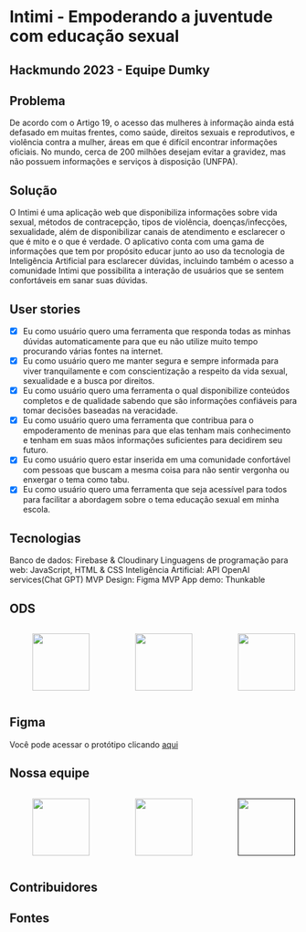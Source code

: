 # Intimi - Empoderando a juventude com educação sexual
## Hackmundo 2023 - Equipe Dumky

## Problema
De acordo com o Artigo 19,  o acesso das mulheres à informação ainda está defasado em muitas frentes, como saúde, direitos sexuais e reprodutivos, e violência contra a mulher, áreas em que é difícil encontrar informações oficiais. No mundo, cerca de 200 milhões desejam evitar a gravidez, mas não possuem informações e serviços à disposição (UNFPA).

## Solução
O Intimi é uma aplicação web que disponibiliza informações sobre vida sexual, métodos de contracepção, tipos de violência, doenças/infecções, sexualidade, além de disponibilizar canais de atendimento e esclarecer o que é mito e o que é verdade. O aplicativo conta com uma gama de informações que tem por propósito educar junto ao uso da tecnologia de Inteligência Artificial para esclarecer dúvidas, incluindo também o acesso a comunidade Intimi que possibilita a interação de usuários que se sentem confortáveis em sanar suas dúvidas.

## User stories
- [x] Eu como usuário quero uma ferramenta que responda todas as minhas dúvidas automaticamente para que eu não utilize muito tempo procurando várias fontes na internet.
- [x] Eu como usuário quero me manter segura e sempre informada para viver tranquilamente e com conscientização a respeito da vida sexual, sexualidade e a busca por direitos.
- [x] Eu como usuário quero uma ferramenta o qual disponibilize conteúdos completos e de qualidade sabendo que são informações confiáveis para tomar decisões baseadas na veracidade.
- [x] Eu como usuário quero uma ferramenta que contribua para o empoderamento de meninas para que elas tenham mais conhecimento e tenham em suas mãos informações suficientes para decidirem seu futuro.
- [x] Eu como usuário quero estar inserida em uma comunidade confortável com pessoas que buscam a mesma coisa para não sentir vergonha ou enxergar o tema como tabu.
- [x] Eu como usuário quero uma ferramenta que seja acessível para todos para facilitar a abordagem sobre o tema educação sexual em minha escola.

## Tecnologias
Banco de dados: Firebase & Cloudinary
Linguagens de programação para web: JavaScript, HTML & CSS
Inteligência Artificial: API OpenAI services(Chat GPT)
MVP Design: Figma
MVP App demo: Thunkable


## ODS
<div style="display: flex;">
  <figure>
    <img src="https://brasilnaagenda2030.files.wordpress.com/2019/10/ods3.jpg?w=640" width="100" height="100" style="display:inline-block;">
  </figure>
  <figure>
    <img src="https://sc.movimentoods.org.br/wp-content/uploads/2019/09/4.png" width="100" height="100" style="display:inline-block;">
  </figure>
  <figure>
    <img src="https://sc.movimentoods.org.br/wp-content/uploads/2019/09/5.png" width="100" height="100" style="display:inline-block;">
  </figure>
</div>

## Figma
Você pode acessar o protótipo clicando [aqui](link)

## Nossa equipe
<div style="display: flex;">
  <figure>
    <img src="https://media.licdn.com/dms/image/D4D03AQHFscEPrL9V1w/profile-displayphoto-shrink_800_800/0/1664997590903?e=1680134400&v=beta&t=ubRAK9INAxbH3TEpJTwIYNV9aNJRIuWlOu5gP1re6Io" width="100" height="100" style="display:inline-block;">
  </figure>
  <figure>
    <a href="https://www.linkedin.com/in/maria-clara-b-245099228/">
    <img src="https://media.licdn.com/dms/image/C4D03AQGhnMzxSpWXsg/profile-displayphoto-shrink_800_800/0/1645799534356?e=1680134400&v=beta&t=FuVEF5LsToPn0dd5MT0gnrsWYk-HIyFdIOtyxlKo5Rs" width="100" height="100" style="display:inline-block;" >
    </a>
  </figure>
  <figure>
    <a href="">
    <img src="https://media.licdn.com/dms/image/C4D03AQFJbwNRP0BIjQ/profile-displayphoto-shrink_800_800/0/1649451917182?e=1680134400&v=beta&t=X0CQ6wEMQozCjI_9Ej06JcyghQ674WTqD7MsgRTloFI" width="100" height="100" style="display:inline-block;">
      </a>
  </figure>
</div>

## Contribuidores

## Fontes
